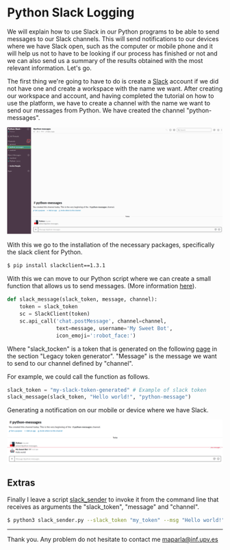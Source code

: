 # Python Slack Logging

We will explain how to use Slack in our Python programs to be able to send messages to our Slack channels. This will send notifications to our devices where we have Slack open, such as the computer or mobile phone and it will help us not to have to be looking if our process has finished or not and we can also send us a summary of the results obtained with the most relevant information. Let's go.

The first thing we're going to have to do is create a [Slack](https://slack.com) account if we did not have one and create a workspace with the name we want. After creating our workspace and account, and having completed the tutorial on how to use the platform, we have to create a channel with the name we want to send our messages from Python. We have created the channel "python-messages".

![Channel Creation/Selection in Slack](imgs/channel_selection.png)

With this we go to the installation of the necessary packages, specifically the slack client for Python.

```sh
$ pip install slackclient==1.3.1
```

With this we can move to our Python script where we can create a small function that allows us to send messages. (More information [here](https://pypi.org/project/slackclient/)).

```python
def slack_message(slack_token, message, channel):
    token = slack_token
    sc = SlackClient(token)
    sc.api_call('chat.postMessage', channel=channel, 
                text=message, username='My Sweet Bot',
                icon_emoji=':robot_face:')
```

Where "slack_tocken" is a token that is generated on the following [page](https://api.slack.com/custom-integrations/legacy-tokens) in the section "Legacy token generator". "Message" is the message we want to send to our channel defined by "channel".

For example, we could call the function as follows.

```python
slack_token = "my-slack-token-generated" # Example of slack token
slack_message(slack_token, "Hello world!", "python-message")
```

Generating a notification on our mobile or device where we have Slack.

![Message in Slack](imgs/message.png)

## Extras

Finally I leave a script [slack_sender](slack_sender.py) to invoke it from the command line that receives as arguments the "slack_token", "message" and "channel".

```sh
$ python3 slack_sender.py --slack_token "my_token" --msg "Hello world!" --channel "python-messages"
```

---
Thank you. Any problem do not hesitate to contact me maparla@inf.upv.es